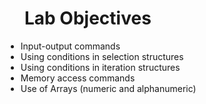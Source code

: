 # Lab Objectives

<ul style="list-style-type: disc; margin-left: -30px;">
  <li>Input-output commands</li>
  <li>Using conditions in selection structures</li>
  <li>Using conditions in iteration structures</li>
  <li>Memory access commands</li>
  <li>Use of Arrays (numeric and alphanumeric)</li>
</ul>
